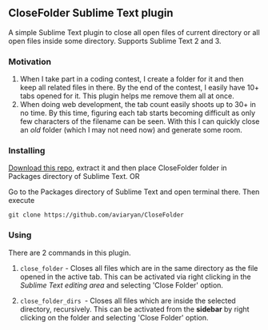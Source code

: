 ## CloseFolder Sublime Text plugin

A simple Sublime Text plugin to close all open files of current directory or all open files inside some directory. Supports Sublime Text 2 and 3.


### Motivation

1. When I take part in a coding contest, I create a folder for it and then keep all related files in there. By the end of the contest, I easily have 10+ tabs opened for it. This plugin helps me remove them all at once.
2. When doing web development, the tab count easily shoots up to 30+ in no time. By this time, figuring each tab starts becoming difficult as only few characters of the filename can be seen. With this I can quickly close an *old* folder (which I may not need now) and generate some room.


### Installing

[Download this repo](https://github.com/aviaryan/CloseFolder/archive/master.zip), extract it and then place CloseFolder folder in Packages directory of Sublime Text.
OR

Go to the Packages directory of Sublime Text and open terminal there. Then execute
```
git clone https://github.com/aviaryan/CloseFolder
```


### Using

There are 2 commands in this plugin.

1. `close_folder` - Closes all files which are in the same directory as the file opened in the active tab. This can be activated via right clicking in the *Sublime Text editing area* and selecting 'Close Folder' option.

2. `close_folder_dirs `- Closes all files which are inside the selected directory, recursively. This can be activated from the **sidebar** by right clicking on the folder and selecting 'Close Folder' option.

